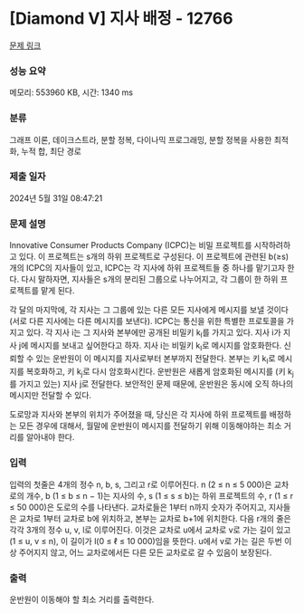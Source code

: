 # [Diamond V] 지사 배정 - 12766 

[문제 링크](https://www.acmicpc.net/problem/12766) 

### 성능 요약

메모리: 553960 KB, 시간: 1340 ms

### 분류

그래프 이론, 데이크스트라, 분할 정복, 다이나믹 프로그래밍, 분할 정복을 사용한 최적화, 누적 합, 최단 경로

### 제출 일자

2024년 5월 31일 08:47:21

### 문제 설명

<p>Innovative Consumer Products Company (ICPC)는 비밀 프로젝트를 시작하려하고 있다. 이 프로젝트는 s개의 하위 프로젝트로 구성된다. 이 프로젝트에 관련된 b(≥s)개의 ICPC의 지사들이 있고, ICPC는 각 지사에 하위 프로젝트들 중 하나를 맡기고자 한다. 다시 말하자면, 지사들은 s개의 분리된 그룹으로 나누어지고, 각 그룹이 한 하위 프로젝트를 맡게 된다.</p>

<p>각 달의 마지막에, 각 지사는 그 그룹에 있는 다른 모든 지사에게 메시지를 보낼 것이다(서로 다른 지사에는 다른 메시지를 보낸다). ICPC는 통신을 위한 특별한 프로토콜을 가지고 있다. 각 지사 i는 그 지사와 본부에만 공개된 비밀키 k<sub>I</sub>를 가지고 있다. 지사 i가 지사 j에 메시지를 보내고 싶어한다고 하자. 지사 i는 비밀키 k<sub>I</sub>로 메시지를 암호화한다. 신뢰할 수 있는 운반원이 이 메시지를 지사로부터 본부까지 전달한다. 본부는 키 k<sub>I</sub>로 메시지를 복호화하고, 키 k<sub>j</sub>로 다시 암호화시킨다. 운반원은 새롭게 암호화된 메시지를 (키 k<sub>j</sub>를 가지고 있는) 지사 j로 전달한다. 보안적인 문제 때문에, 운반원은 동시에 오직 하나의 메시지만 전달할 수 있다.</p>

<p>도로망과 지사와 본부의 위치가 주어졌을 때, 당신은 각 지사에 하위 프로젝트를 배정하는 모든 경우에 대해서, 월말에 운반원이 메시지를 전달하기 위해 이동해야하는 최소 거리를 알아내야 한다.</p>

### 입력 

 <p>입력의 첫줄은 4개의 정수 n, b, s, 그리고 r로 이루어진다. n (2 ≤ n ≤ 5 000)은 교차로의 개수, b (1 ≤ b ≤ n − 1)는 지사의 수, s (1 ≤ s ≤ b)는 하위 프로젝트의 수, r (1 ≤ r ≤ 50 000)은 도로의 수를 나타낸다. 교차로들은 1부터 n까지 숫자가 주어지고, 지사들은 교차로 1부터 교차로 b에 위치하고, 본부는 교차로 b+1에 위치한다. 다음 r개의 줄은 각각 3개의 정수 u, v, l로 이루어진다. 이것은 교차로 u에서 교차로 v로 가는 길이 있고(1 ≤ u, v ≤ n), 이 길이가 l(0 ≤ ℓ ≤ 10 000)임을 뜻한다. u에서 v로 가는 길은 두번 이상 주어지지 않고, 어느 교차로에서든 다른 모든 교차로로 갈 수 있음이 보장된다.</p>

### 출력 

 <p>운반원이 이동해야 할 최소 거리를 출력한다.</p>

